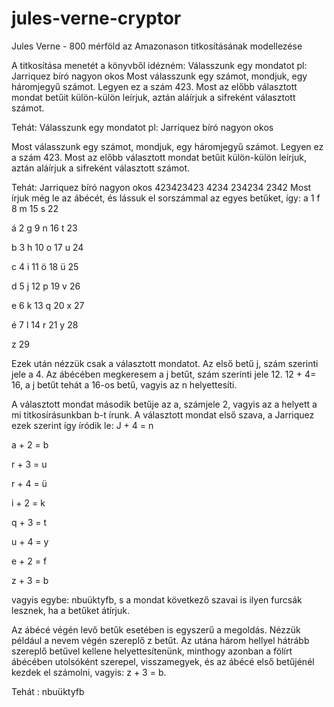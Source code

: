 # jules-verne-cryptor
Jules Verne - 800 mérföld az Amazonason titkosításának modellezése

A titkosítása menetét a könyvből idézném:
Válasszunk egy mondatot pl: Jarriquez bíró nagyon okos
Most válasszunk egy számot, mondjuk, egy háromjegyű számot. Legyen ez a szám 423. Most az előbb választott mondat betűit külön-külön leírjuk, aztán aláírjuk a sifreként választott számot.

Tehát:
Válasszunk egy mondatot pl: Jarriquez bíró nagyon okos


Most válasszunk egy számot, mondjuk, egy háromjegyű számot. Legyen ez a szám 423. Most az előbb választott mondat betűit külön-külön leírjuk, aztán aláírjuk a sifreként választott számot.


Tehát:
Jarriquez	bíró	nagyon	 okos
423423423	4234	234234	 2342
Most írjuk még le az ábécét, és lássuk el sorszámmal az egyes betűket, így:
a 1 f 8 m 15 s 22

á 2 g 9 n 16 t 23

b 3 h 10 o 17 u 24

c 4 i 11 ö 18 ü 25

d 5 j 12 p 19 v 26

e 6 k 13 q 20 x 27

é 7 l 14 r 21 y 28

z 29

Ezek után nézzük csak a választott mondatot. Az első betű j, szám szerinti jele a 4. Az ábécében megkeresem a j betűt, szám szerinti jele 12. 12 + 4= 16, a j betűt tehát a 16-os betű, vagyis az n helyettesíti. 

A választott mondat második betűje az a, számjele 2, vagyis az a helyett a mi titkosírásunkban b-t írunk.
A választott mondat első szava, a Jarriquez ezek szerint így íródik le:
J + 4 = n

a + 2 = b

r + 3 = u

r + 4 = ü

i + 2 = k

q + 3 = t

u + 4 = y

e + 2 = f

z + 3 = b

vagyis egybe: nbuüktyfb, s a mondat következő szavai is ilyen furcsák lesznek, ha a betűket átírjuk.

Az ábécé végén levő betűk esetében is egyszerű a megoldás. Nézzük például a nevem végén szereplő z betűt. Az utána három hellyel hátrább szereplő betűvel kellene helyettesítenünk, minthogy azonban a fölírt ábécében utolsóként szerepel, visszamegyek, és az ábécé első betűjénél kezdek el számolni, vagyis: z + 3 = b.

Tehát : nbuüktyfb
